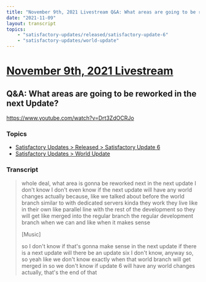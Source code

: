 ```yaml
---
title: "November 9th, 2021 Livestream Q&A: What areas are going to be reworked in the next Update?"
date: "2021-11-09"
layout: transcript
topics:
    - "satisfactory-updates/released/satisfactory-update-6"
    - "satisfactory-updates/world-update"
---
```

# [November 9th, 2021 Livestream](../2021-11-09.md)
## Q&A: What areas are going to be reworked in the next Update?
https://www.youtube.com/watch?v=Drt3ZdOCRJo

### Topics
* [Satisfactory Updates > Released > Satisfactory Update 6](../topics/satisfactory-updates/released/satisfactory-update-6.md)
* [Satisfactory Updates > World Update](../topics/satisfactory-updates/world-update.md)

### Transcript

> whole deal, what area is gonna be reworked next in the next update I don't know I don't even know if the next update will have any world changes actually because, like we talked about before the world branch similar to with dedicated servers kinda they work they live like in their own like parallel line with the rest of the development so they will get like merged into the regular branch the regular development branch when we can and like when it makes sense
>
> [Music]
>
> so I don't know if that's gonna make sense in the next update if there is a next update will there be an update six I don't know, anyway so, so yeah like we don't know exactly when that world branch will get merged in so we don't know if update 6 will have any world changes actually, that's the end of that
